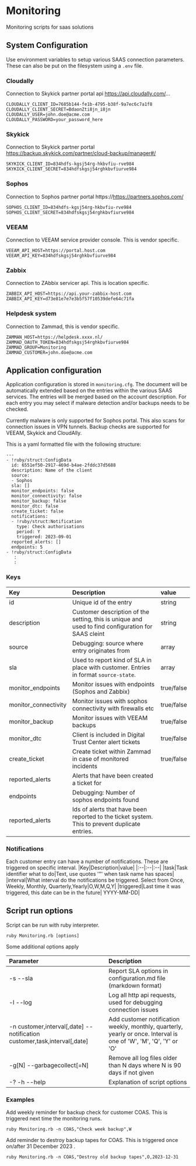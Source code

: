 # Monitoring
Monitoring scripts for saas solutions


## System Configuration
Use environment variables to setup various SAAS connection parameters. These can also be put on the filesystem using a `.env` file. 

### Cloudally
Connection to Skykick partner portal api https://api.cloudally.com/...
````
CLOUDALLY_CLIENT_ID=7685b144-fe1b-4795-b38f-9a7ec6c7a1f8
CLOUDALLY_CLIENT_SECRET=BdaonZti8jn_i8jn
CLOUDALLY_USER=john.doe@acme.com
CLOUDALLY_PASSWORD=your_password_here
````

### Skykick
Connection to Skykick partner portal https://backup.skykick.com/partner/cloud-backup/manager#/
````
SKYKICK_CLIENT_ID=834hdfs-kgsj54rg-hkbvfiu-rve984
SKYKICK_CLIENT_SECRET=834hdfskgsj54rghkbvfiurve984
````

### Sophos
Connection to Sophos partner portal https://https://partners.sophos.com/
````
SOPHOS_CLIENT_ID=834hdfs-kgsj54rg-hkbvfiu-rve984
SOPHOS_CLIENT_SECRET=834hdfskgsj54rghkbvfiurve984
````

### VEEAM
Connection to VEEAM service provider console. This is vendor specific.
````
VEEAM_API_HOST=https://portal.host.com
VEEAM_API_KEY=834hdfskgsj54rghkbvfiurve984
````

### Zabbix
Connection to ZAbbix servicer api. This is location specific.
````
ZABBIX_API_HOST=https://api.your-zabbix-host.com
ZABBIX_API_KEY=d73e81e7e7e3b5f57f10539defe64c71fa
````

### Helpdesk system
Connection to Zammad, this is vendor specific.
```
ZAMMAN_HOST=https://helpdesk.xxxx.nl/
ZAMMAD_OAUTH_TOKEN=834hdfskgsj54rghkbvfiurve984
ZAMMAD_GROUP=Monitoring
ZAMMAD_CUSTOMER=john.doe@acme.com
```

## Application configuration
Application configuration is stored in `monitoring.cfg`. The document will be automatically extended based on the 
entries within the various SAAS services. The entries will be merged based on the account description. 
For each entry you may select if malware detection and/or backups needs to be checked. 

Currently malware is only supported for Sophos portal. This also scans for connection issues in VPN tunnels. 
Backup checks are supported for VEEAM, Skykick and CloudAlly.


This is a yaml formatted file with the following structure:

```
---
- !ruby/struct:ConfigData
  id: 6551ef50-2917-469d-b4ae-2fddc37d5688
  description: Name of the client
  source:
  - Sophos
  sla: []
  monitor_endpoints: false
  monitor_connectivity: false
  monitor_backup: false
  monitor_dtc: false
  create_ticket: false
  notifications:
  - !ruby/struct:Notification
    type: Check authorisations
    period: Y
    triggered: 2023-09-01
  reported_alerts: []
  endpoints: 5
- !ruby/struct:ConfigData
   :
   :
```

### Keys

|Key|Description|value|
|:--|:--|:--|
|id|Unique id of the entry|string|
|description|Customer description of the setting, this is unique and used to find configuration for SAAS cleint|string|
|source|Debugging: source where entry originates from|array|
|sla|Used to report kind of SLA in place with customer. Entries in format `source-state`.|array|
|monitor_endpoints|Monitor issues with endpoints (Sophos and Zabbix)|true/false|
|monitor_connectivity|Monitor issues with sophos connectivity with firewalls etc|true/false|
|monitor_backup|Monitor issues with VEEAM backups|true/false|
|monitor_dtc|Client is included in Digital Trust Center alert tickets|true/false|
|create_ticket|Create ticket within Zammad in case of monitored incidents|true/false|
|reported_alerts|Alerts that have been created a ticket for|
|endpoints|Debugging: Number of sophos endpoints found|
|reported_alerts|Ids of alerts that have been reported to the ticket system. This to prevent duplicate entries.|

### Notifications
Each customer entry can have a number of notifications. These are triggered on specific interval.
|Key|Description|value|
|:--|:--|:--|
|task|Task identifier what to do|Text, use quotes '"' when task name has spaces|
|interval|What interval do the notifications be triggered. Select from Once, Weekly, Monthly, Quarterly,Yearly|O,W,M,Q,Y|
|triggered|Last time it was triggered, this date can be in the future| YYYY-MM-DD|

## Script run options
Script can be run with ruby interpreter.
````
ruby Monitoring.rb [options]
````
Some additional options apply

|Parameter|Description|
|:--|:--|
|-s --sla|Report SLA options in configuration.md file (markdown format) |
|-l --log|Log all http api requests, used for debugging connection issues|
|-n customer,interval[,date] --notification customer,task,interval[,date]|Add customer notification weekly, monthly, quarterly, yearly or once. Interval is one of 'W', 'M', 'Q', 'Y' or 'O'|
|-g[N] --garbagecollect[=N]|Remove all log files older than N days where N is 90 days if not given|
|-? -h --help|Explanation of script options|

### Examples
Add weekly reminder for backup check for customer COAS. This is triggered next time the monitoring runs.
````
ruby Monitoring.rb -n COAS,"Check week backup",W
````

Add reminder to destroy backup tapes for COAS. This is triggered once on/after 31 December 2023 .
````
ruby Monitoring.rb -n COAS,"Destroy old backup tapes",O,2023-12-31
````
